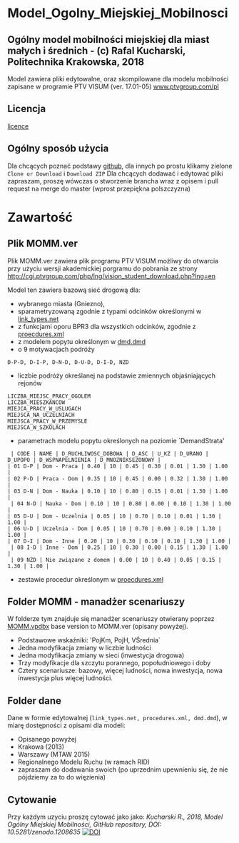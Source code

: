 # Model_Ogolny_Miejskiej_Mobilnosci
## Ogólny model mobilności miejskiej dla miast małych i średnich - (c) Rafal Kucharski, Politechnika Krakowska, 2018

Model zawiera pliki edytowalne, oraz skompilowane dla modelu mobilności zapisane w programie PTV VISUM (ver. 17.01-05) www.ptvgroup.com/pl

## Licencja 

[licence](https://github.com/RafalKucharskiPK/Model_Ogolny_Miejskiej_Mobilnosci/blob/master/LICENSE)

## Ogólny sposób użycia

Dla chcących poznać podstawy [github](https://guides.github.com/activities/hello-world/), dla innych po prostu klikamy zielone `Clone or Download` i `Download ZIP`
Dla chcących dodawać i edytować pliki zapraszam, proszę wówczas o stworzenie brancha wraz z opisem i pull request na merge do master (wprost przepiękna polszczyzna)

# Zawartość


## Plik MOMM.ver
Plik MOMM.ver zawiera plik programu PTV VISUM możliwy do otwarcia przy użyciu wersji akademickiej porgramu do pobrania ze strony http://cgi.ptvgroup.com/php/lng/vision_student_download.php?lng=en

Model ten zawiera bazową sieć drogową dla:
* wybranego miasta (Gniezno), 
* sparametryzowaną zgodnie z typami odcinków określonymi w [link_types.net](https://github.com/RafalKucharskiPK/Model_Ogolny_Miejskiej_Mobilnosci/blob/master/dane/srednie/link_types.net)
* z funkcjami oporu BPR3 dla wszystkich odcinków, zgodnie z [proecdures.xml](https://github.com/RafalKucharskiPK/Model_Ogolny_Miejskiej_Mobilnosci/blob/master/dane/srednie/procedures.xml)
* z modelem popytu określonym w [dmd.dmd](https://github.com/RafalKucharskiPK/Model_Ogolny_Miejskiej_Mobilnosci/blob/master/dane/srednie/dmd.dmd)
* o 9 motywacjach podróży 
```
D-P-D, D-I-P, D-N-D, D-U-D, D-I-D, NZD
```
* liczbie podróży określanej na podstawie zmiennych objaśniających rejonów 
```
LICZBA_MIEJSC_PRACY_OGOLEM
LICZBA_MIESZKANCOW
MIEJCA_PRACY_W_USLUGACH
MIEJSCA_NA_UCZELNIACH
MIEJSCA_PRACY_W_PRZEMYSLE
MIEJSCA_W_SZKOLACH
```
* parametrach modelu popytu określonych na poziomie `DemandStrata'

```
 | CODE | NAME | D_RUCHLIWOSC_DOBOWA | D_ASC | U_KZ | D_URANO | D_UPOPO | D_WSPNAPELNIENIA | D_MNOZNIKSEZONOWY |
| 01 D-P | Dom - Praca | 0.40 | 10 | 0.45 | 0.30 | 0.01 | 1.30 | 1.00 |
| 02 P-D | Praca - Dom | 0.35 | 10 | 0.45 | 0.00 | 0.32 | 1.30 | 1.00 |
| 03 D-N | Dom - Nauka | 0.10 | 10 | 0.80 | 0.15 | 0.01 | 1.30 | 1.00 |
 | 04 N-D | Nauka - Dom | 0.10 | 10 | 0.80 | 0.00 | 0.10 | 1.30 | 1.00 |
| 05 D-U | Dom - Uczelnia | 0.05 | 10 | 0.70 | 0.10 | 0.01 | 1.30 | 1.00 |
| 06 U-D | Uczelnia - Dom | 0.05 | 10 | 0.70 | 0.00 | 0.10 | 1.30 | 1.00 |
| 07 D-I | Dom - Inne | 0.20 | 10 | 0.30 | 0.10 | 0.10 | 1.30 | 1.00 |
 | 08 I-D | Inne - Dom | 0.25 | 10 | 0.30 | 0.00 | 0.15 | 1.30 | 1.00 |
 | 09 NZD | Nie związane z domem | 0.00 | 10 | 0.40 | 0.05 | 0.15 | 1.30 | 1.00 |
```

* zestawie procedur określonym w [proecdures.xml](https://github.com/RafalKucharskiPK/Model_Ogolny_Miejskiej_Mobilnosci/blob/master/dane/srednie/procedures.xml)


## Folder MOMM - manadżer scenariuszy

W folderze tym znajduje się manadżer scenariuszy otwierany poprzez [MOMM.vpdbx](https://github.com/RafalKucharskiPK/Model_Ogolny_Miejskiej_Mobilnosci/blob/master/MOMM/MOMM.vpdbx) 
base version to MOMM.ver (opisany powyżej).
* Podstawowe wskaźniki: 'PojKm, PojH, VŚrednia`
* Jedna modyfikacja zmiany w liczbie ludności
* Jedna modyfikacja zmiany w sieci (inwestycja drogowa)
* Trzy modyfikacje dla szczytu porannego, popołudniowego i doby
* Cztery scenariusze: bazowy, więcej ludności, nowa inwestycja, nowa inwestycja plus więcej ludności.

## Folder **dane**

Dane w formie edytowalnej (`link_types.net, procedures.xml, dmd.dmd`), w miarę dostępności z opisami  dla modeli:
* Opisanego powyżej
* Krakowa (2013)
* Warszawy (MTAW 2015)
* Regionalnego Modelu Ruchu (w ramach RID)
* zapraszam do dodawania swoich (po uprzednim upewnieniu się, że nie pójdziemy za to do więzienia)

## Cytowanie 
Przy każdym uzyciu proszę cytować jako jako: *Kucharski R., 2018, Model Ogólny Miejskiej Mobilności, GitHub repository, DOI: 10.5281/zenodo.1208635* [![DOI](https://zenodo.org/badge/126968926.svg)](https://zenodo.org/badge/latestdoi/126968926) 





